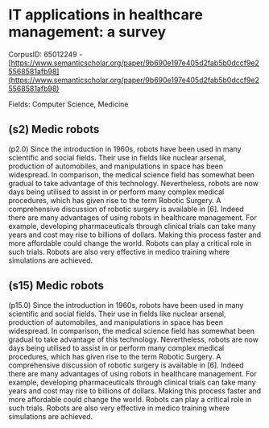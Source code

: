 # IT applications in healthcare management: a survey

CorpusID: 65012249 - [https://www.semanticscholar.org/paper/9b690e197e405d2fab5b0dccf9e25568581afb98](https://www.semanticscholar.org/paper/9b690e197e405d2fab5b0dccf9e25568581afb98)

Fields: Computer Science, Medicine

## (s2) Medic robots
(p2.0) Since the introduction in 1960s, robots have been used in many scientific and social fields. Their use in fields like nuclear arsenal, production of automobiles, and manipulations in space has been widespread. In comparison, the medical science field has somewhat been gradual to take advantage of this technology. Nevertheless, robots are now days being utilised to assist in or perform many complex medical procedures, which has given rise to the term Robotic Surgery. A comprehensive discussion of robotic surgery is available in [6]. Indeed there are many advantages of using robots in healthcare management. For example, developing pharmaceuticals through clinical trials can take many years and cost may rise to billions of dollars. Making this process faster and more affordable could change the world. Robots can play a critical role in such trials. Robots are also very effective in medico training where simulations are achieved.
## (s15) Medic robots
(p15.0) Since the introduction in 1960s, robots have been used in many scientific and social fields. Their use in fields like nuclear arsenal, production of automobiles, and manipulations in space has been widespread. In comparison, the medical science field has somewhat been gradual to take advantage of this technology. Nevertheless, robots are now days being utilised to assist in or perform many complex medical procedures, which has given rise to the term Robotic Surgery. A comprehensive discussion of robotic surgery is available in [6]. Indeed there are many advantages of using robots in healthcare management. For example, developing pharmaceuticals through clinical trials can take many years and cost may rise to billions of dollars. Making this process faster and more affordable could change the world. Robots can play a critical role in such trials. Robots are also very effective in medico training where simulations are achieved.
